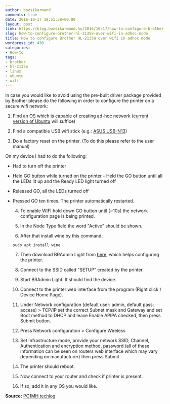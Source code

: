 ```yaml
---
author: bozsikarmand
comments: true
date: 2016-10-17 19:51:58+00:00
layout: post
link: https://blog.bozsikarmand.hu/2016/10/17/how-to-configure-brother-hl-2135w-over-wifi-in-adhoc-mode/
slug: how-to-configure-brother-hl-2135w-over-wifi-in-adhoc-mode
title: How to configure Brother HL-2135W over wifi in adhoc mode
wordpress_id: 430
categories:
- How-to
tags:
- brother
- hl-2135w
- linux
- ubuntu
- wifi
---
```


In case you would like to avoid using the pre-built driver package provided by Brother please do the following in order to configure the printer on a secure wifi network:



 	
  1. Find an OS which is capable of creating ad-hoc network ([current version of Ubuntu](http://releases.ubuntu.com/16.04.1/ubuntu-16.04.1-desktop-amd64.iso) will suffice)

 	
  2. Find a compatible USB wifi stick (e.g.: [ASUS USB-N13](https://www.amazon.com/USB-N13-Wireless-N-Adapter-802-11b-Wireless/dp/B002UVNW5W))

 	
  3. Do a factory reset on the printer. (To do this please refer to the user manual)

On my device I had to do the following:
- Had to turn off the printer
- Held GO button while turned on the printer
- Held the GO button until all the LEDs lit up and the Ready LED light turned off
- Released GO, all the LEDs turned off
- Pressed GO ten times. The printer automatically restarted.

 	
  4. To enable WIFI hold down GO button until (~10s) the network configuration page is being printed.

 	
  5. In the Node Type field the word "Active" should be shown.

 	
  6. After that install wine by this command:

    
    `sudo apt install wine`




 	
  7. Then download BRAdmin Light from [here](http://www.softpedia.com/get/Network-Tools/Misc-Networking-Tools/BRAdmin-Light.shtml#download), which helps configuring the printer.

 	
  8. Connect to the SSID called "SETUP" created by the printer.
 	
  9. Start BRAdmin Light. It should find the device.
 	
  10. Connect to the printer web interface from the program (Right click / Device Home Page).
 	
  11. Under Network configuration (default user: admin, default pass: access) > TCP/IP set the correct Subnet mask and Gateway and set Boot method to DHCP and leave Enable APIPA checked, then press Submit button.
 	
  12. Press Network configuration > Configure Wireless
 	
  13. Set Infrastructure mode, provide your network SSID, Channel, Authentication and encryption method, password (all of these information can be seen on routers web interface which may vary depending on manufacturer) then press Submit
 	
  14. The printer should reboot.

 	
  15. Now connect to your router and check if printer is present.

 	
  16. If so, add it in any OS you would like.

__Source:__ [PC1MH techlog](https://pc1mh-weblog.blogspot.com/2015/03/brother-hl-2135w-on-ubuntu-via-secure.html)